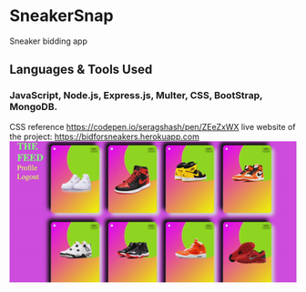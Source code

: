 # SneakerSnap
Sneaker bidding app

## Languages & Tools Used
### JavaScript, Node.js, Express.js, Multer, CSS, BootStrap, MongoDB.
CSS reference https://codepen.io/seragshash/pen/ZEeZxWX
live website of the project:  https://bidforsneakers.herokuapp.com
![Project.gif](ezgif.com-gif-maker.gif)
